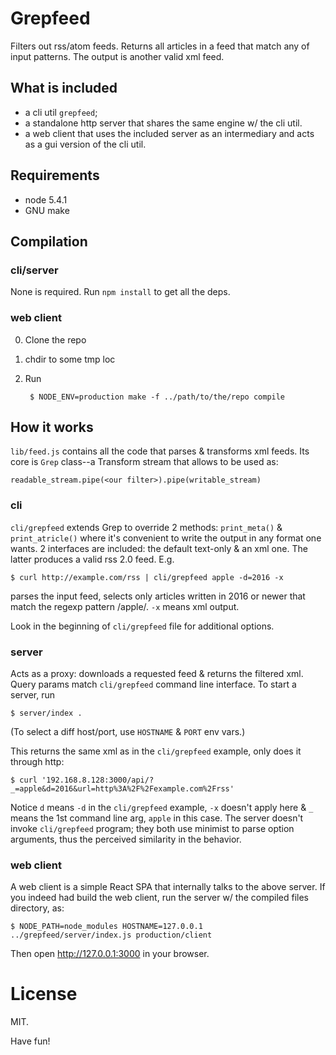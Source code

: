 # Grepfeed

Filters out rss/atom feeds. Returns all articles in a feed that match
any of input patterns. The output is another valid xml feed.

## What is included

* a cli util `grepfeed`;
* a standalone http server that shares the same engine w/ the cli util.
* a web client that uses the included server as an intermediary and
  acts as a gui version of the cli util.

## Requirements

* node 5.4.1
* GNU make

## Compilation

### cli/server

None is required. Run `npm install` to get all the deps.

### web client

0. Clone the repo

1. chdir to some tmp loc

2. Run

		$ NODE_ENV=production make -f ../path/to/the/repo compile

## How it works

`lib/feed.js` contains all the code that parses & transforms xml
feeds. Its core is `Grep` class--a Transform stream that allows to be
used as:

	readable_stream.pipe(<our filter>).pipe(writable_stream)

### cli

`cli/grepfeed` extends Grep to override 2 methods: `print_meta()` &
`print_atricle()` where it's convenient to write the output in any
format one wants. 2 interfaces are included: the default text-only &
an xml one. The latter produces a valid rss 2.0 feed. E.g.

	$ curl http://example.com/rss | cli/grepfeed apple -d=2016 -x

parses the input feed, selects only articles written in 2016 or newer
that match the regexp pattern /apple/. `-x` means xml output.

Look in the beginning of `cli/grepfeed` file for additional options.

### server

Acts as a proxy: downloads a requested feed & returns the filtered
xml. Query params match `cli/grepfeed` command line interface. To
start a server, run

	$ server/index .

(To select a diff host/port, use `HOSTNAME` & `PORT` env vars.)

This returns the same xml as in the `cli/grepfeed` example, only does
it through http:

	$ curl '192.168.8.128:3000/api/?_=apple&d=2016&url=http%3A%2F%2Fexample.com%2Frss'

Notice `d` means `-d` in the `cli/grepfeed` example, `-x` doesn't
apply here & `_` means the 1st command line arg, `apple` in this
case. The server doesn't invoke `cli/grepfeed` program; they both use
minimist to parse option arguments, thus the perceived similarity in
the behavior.

### web client

A web client is a simple React SPA that internally talks to the above
server. If you indeed had build the web client, run the server w/ the
compiled files directory, as:

	$ NODE_PATH=node_modules HOSTNAME=127.0.0.1 ../grepfeed/server/index.js production/client

Then open http://127.0.0.1:3000 in your browser.

# License

MIT.

Have fun!
